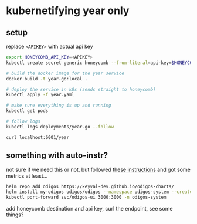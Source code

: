 # kubernetifying year only

## setup

replace `<APIKEY>` with actual api key

```sh
export HONEYCOMB_API_KEY=<APIKEY>
kubectl create secret generic honeycomb --from-literal=api-key=$HONEYCOMB_API_KEY
```

```sh
# build the docker image for the year service
docker build -t year-go:local .

# deploy the service in k8s (sends straight to honeycomb)
kubectl apply -f year.yaml

# make sure everything is up and running
kubectl get pods

# follow logs
kubectl logs deployments/year-go --follow
```

`curl localhost:6001/year`

## something with auto-instr?

not sure if we need this or not, but followed [these instructions](https://docs.odigos.io/installation
) and got some metrics at least...

```sh
helm repo add odigos https://keyval-dev.github.io/odigos-charts/
helm install my-odigos odigos/odigos --namespace odigos-system --create-namespace
kubectl port-forward svc/odigos-ui 3000:3000 -n odigos-system
```

add honeycomb destination and api key, curl the endpoint, see some things?
